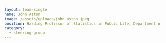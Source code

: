 ```yaml
---
layout: team-single
name: John Aston
image: /assets/uploads/john_aston.jpeg
position: Harding Professor of Statistics in Public Life, Department of Pure Mathematics
category:
  - steering-group
---
```

